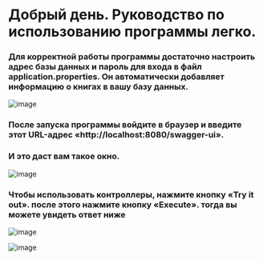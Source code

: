 # Добрый день. Руководство по использованию программы легко.

### Для корректной работы программы достаточно настроить адрес базы данных и пароль для входа в файл application.properties. Он автоматически добавляет информацию о книгах в вашу базу данных.

![image](https://user-images.githubusercontent.com/78032557/202921604-c2f7e81e-7b67-448c-8f89-578b6b1abd2e.png)

### После запуска программы войдите в браузер и введите этот URL-адрес «http://localhost:8080/swagger-ui».
### И это даст вам такое окно.

![image](https://user-images.githubusercontent.com/78032557/202921797-38080f65-cd3b-4b32-a709-d0f9bd9f46be.png)

### Чтобы использовать контроллеры, нажмите кнопку «Try it out». после этого нажмите кнопку «Execute». тогда вы можете увидеть ответ ниже

![image](https://user-images.githubusercontent.com/78032557/202922100-d5678adb-c2c2-4061-9732-683aa618e9b8.png)

![image](https://user-images.githubusercontent.com/78032557/202922212-9e5a6b50-1b62-47de-b825-ac241f543c92.png)



